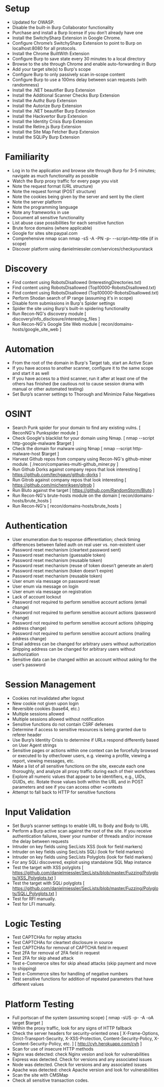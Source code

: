 # Setup

+ Updated for OWASP.
+ Disable the built-in Burp Collaborator functionality
+ Purchase and install a Burp license if you don’t already have one
+ Install the SwitchySharp Extension in Google Chrome.
+ Configure Chrome’s SwitchySharp Extension to point to Burp on localhost:8080 for all protocols.
+ Install the Chrome BuiltWith Extension
+ Configure Burp to save state every 30 minutes to a local directory
+ Browse to the site through Chrome and enable auto-forwarding in Burp
+ Add your target site(s) to Burp's scope
+ Configure Burp to only passively scan in-scope content
+ Configure Burp to use a 100ms delay between scan requests (with randomness)
+ Install the .NET beautifier Burp Extension
+ Install the Additional Scanner Checks Burp Extension
+ Install the Authz Burp Extension
+ Install the Autorize Burp Extension
+ Install the .NET beautifier Burp Extension
+ Install the Hackvertor Burp Extension
+ Install the Identity Crisis Burp Extension
+ Install the Retire.js Burp Extension
+ Install the Site Map Fetcher Burp Extension
+ Install the SQLiPy Burp Extension

# Familiarity

+ Log in to the application and browse site through Burp for 3-5 minutes; navigate as much functionality as possible
+ Watch the Burp proxy traffic for every page you visit
+ Note the request format (URL structure)
+ Note the request format (POST structure)
+ Note the cookies being given by the server and sent by the client
+ Note the server platform
+ Note the programming language
+ Note any frameworks in use
+ Document all sensitive functionality
+ List abuse case possibilities for each sensitive function 
+ Brute force domains (where applicable)
+ Google for sites site:paypal.com
+ Comprehensive nmap scan nmap -sS -A -PN -p- --script=http-title (if in scope)
+ Discover platform using danielmiessler.com/services/checkyourstack

# Discovery

+ Find content using RobotsDisallowed (InterestingDirectories.txt)
+ Find content using RobotsDisallowed (Top10000-RobotsDisallowed.txt)
+ Find content using RobotsDisallowed (Top100000-RobotsDisallowed.txt)
+ Perform Shodan search of IP range (assuming it's in scope)
+ Disable form submissions in Burp's Spider settings
+ Spider the site using Burp's built-in spidering functionality
+ Run Recon-NG's discovery module [ discovery/info_disclosure/interesting_files ]
+ Run Recon-NG's Google Site Web module [ recon/domains-hosts/google_site_web ] 

# Automation

+ From the root of the domain in Burp's Target tab, start an Active Scan
+ If you have access to another scanner, configure it to the same scope and start it as well
+ If you have access to a third scanner, run it after at least one of the others has finished (be cautious not to cause session drama with manual or other automated testing)
+ Set Burp’s scanner settings to Thorough and Minimize False Negatives 

# OSINT

+ Search Punk spider for your domain to find any existing vulns. [ ReconNG's Punkspider module ]
+ Check Google's blacklist for your domain using Nmap. [ nmap --script http-google-malware $target ]
+ Check the domain for malware using Nmap [ nmap --script http-malware-host $target ]
+ Harvest Github repos from company using Recon-NG's github-miner module. [ /recon/companies-multi-github_miner.py ] 
+ Run Github Dorks against company repos that look interesting [ https://github.com/techgaun/github-dorks ]
+ Run Gitrob against company repos that look interesting [ https://github.com/michenriksen/gitrob ]
+ Run Bluto against the target [ https://github.com/RandomStorm/Bluto ]
+ Run Recon-NG's brute-hosts module on the domain [ recon/domains-hosts/brute_hosts ]
+ Run Recon-NG's [ recon/domains-hosts/brute_hosts ] 

# Authentication

+ User enumeration due to response differentiation; check timing differences between failed auth on real user vs. non-existent user
+ Password reset mechanism (cleartext password sent)
+ Password reset mechanism (guessable token)
+ Password reset mechanism (reusable token)
+ Password reset mechanism (reuse of token doesn’t generate an alert)
+ Password reset mechanism (token doesn’t expire)
+ Password reset mechanism (reusable token)
+ User enum via message on password reset
+ User enum via message on login
+ User enum via message on registration
+ Lack of account lockout
+ Password not required to perform sensitive account actions (email change)
+ Password not required to perform sensitive account actions (password change)
+ Password not required to perform sensitive account actions (shipping address change)
+ Password not required to perform sensitive account actions (mailing address change)
+ Email address can be changed for arbitrary users without authorization
+ Shipping address can be changed for arbitrary users without authorization
+ Sensitive data can be changed within an account without asking for the user’s password

# Session Management

+ Cookies not invalidated after logout
+ New cookie not given upon login
+ Reversible cookies (base64, etc.)
+ Multiple sessions allowed
+ Multiple sessions allowed without notification
+ Sensitive functions do not contain CSRF defenses
+ Determine if access to sensitive resources is being granted due to referer header
+ Use Burp’s Identity Crisis to determine if URLs respond differently based on User Agent strings
+ Sensitive pages or actions within one context can be forcefully browsed or executed to by other/lower users, e.g. viewing a profile, viewing a report, viewing messages, etc.
+ Make a list of all sensitive functions on the site, execute each one thoroughly, and analyze all proxy traffic during each of their workflows
+ Explore all numeric values that appear to be identifiers, e.g., UIDs, GUIDs, etc. Rotate those values both within the URL and in POST parameters and see if you can access other +contexts
+ Attempt to fall back to HTTP for sensitive functions

# Input Validation

+ Set Burp’s scanner settings to enable URL to Body and Body to URL
+ Perform a Burp active scan against the root of the site. If you receive authentication failures, lower your number of threads and/or increase the delay between requests
+ Intruder on key fields using SecLists XSS (look for field markers)
+ Intruder on key fields using SecLists SQLi (look for field markers)
+ Intruder on key fields using SecLists Polyglots (look for field markers)
+ For any SQLi discovered, exploit using standalone SQL Map instance
+ Test the target with XSS polyglots [ https://github.com/danielmiessler/SecLists/blob/master/Fuzzing/Polyglots/XSS_Polyglots.txt ] 
+ Test the target with SQLi polyglots [ https://github.com/danielmiessler/SecLists/blob/master/Fuzzing/Polyglots/SQLi_Polyglots.txt ] 
+ Test for RFI manually.
+ Test for LFI manually.

# Logic Testing

+ Test CAPTCHAs for replay attacks
+ Test CAPTCHAs for cleartext disclosure in source
+ Test CAPTCHAs for removal of CAPTCHA field in request
+ Test 2FA for removal of 2FA field in request
+ Test 2FA for skip ahead attack
+ Test e-Commerce sites for skip ahead attacks (skip payment and move to shipping)
+ Test e-Commerce sites for handling of negative numbers
+ Test sensitive functions for addition of repeated parameters that have different values

# Platform Testing

+ Full portscan of the system (assuming scope) [ nmap -sUS -p- -A -oA target $target ]
+ Within the proxy traffic, look for any signs of HTTP fallback
+ Check the server headers for security-oriented ones [ X-Frame-Options, Strict-Transport-Security, X-XSS-Protection, Content-Security-Policy, X-Content-Security-Policy,  etc. ] [ http://cyh.herokuapp.com/cyh ]
+ Scan for use of insecure HTTP methods
+ Nginx was detected: check Nginx vesion and look for vulnerabilities
+ Express was detected. Check for versions and any associated issues
+ Node was detected. Check for versions and any associated issues
+ Apache was detected: check Apache version and look for vulnerabilities
+ Scan the site with CMSMap
+ Check all sensitive transaction codes.